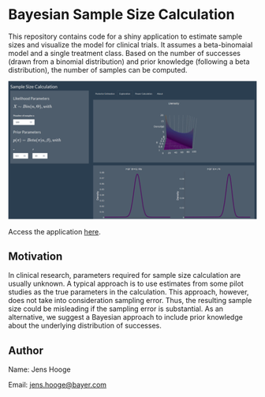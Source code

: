 # Bayesian Sample Size Calculation

This repository contains code for a shiny application to estimate sample sizes 
and visualize the model for clinical trials.
It assumes a beta-binomaial model and a single treatment class. Based on the number of successes 
(drawn from a binomial distribution) and prior knowledge (following a beta distribution),
the number of samples can be computed.

![A fancy .gif presenting the app](img/BayesianSampleSizeApp.gif)

Access the application [here](https://jhooge.shinyapps.io/bayesian_sample_size_calculation/).

## Motivation
In clinical research, parameters required for sample size calculation are 
usually unknown. A typical approach is to use estimates from some pilot 
studies as the true parameters in the calculation. 
This approach, however, does not take into consideration sampling error. 
Thus, the resulting sample size could be misleading if the sampling error 
is substantial. As an alternative, we suggest a Bayesian approach to include
prior knowledge about the underlying distribution of successes.

## Author
Name: Jens Hooge


Email: [jens.hooge@bayer.com](mailto:jens.hooge@bayer.com)
